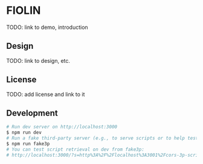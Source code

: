 # FIOLIN

TODO: link to demo, introduction

## Design

TODO: link to design, etc.

## License

TODO: add license and link to it

## Development

```sh
# Run dev server on http://localhost:3000
$ npm run dev
# Run a fake third-party server (e.g., to serve scripts or to help test the CSP)
$ npm run fake3p
# You can test script retrieval on dev from fake3p:
# http://localhost:3000/?s=http%3A%2F%2Flocalhost%3A3001%2Fcors-3p-script.json
```
